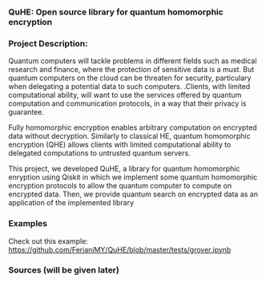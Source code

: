 ### QuHE: Open source library for quantum homomorphic encryption


### Project Description: 

Quantum computers will tackle problems in different fields such as medical research and finance, where the protection of sensitive data is a must. But quantum computers on the cloud can be threaten for security, particulary when delegating a potential data to such computers. .Clients, with limited computational ability, will want to use the services offered by quantum computation and communication protocols, in a way that their privacy is guarantee.

 Fully homomorphic encryption enables arbitrary computation on encrypted data without decryption.  Similarly to classical HE, quantum homomorphic encryption (QHE) allows clients with limited computational ability to delegated computations to untrusted quantum servers.

This project, we developed QuHE, a library for quantum homomorphic enryption using Qiskit in which we implement some quantum homomorphic encryption protocols to allow the quantum computer to compute on encrypted data. Then, we provide quantum search on encrypted data as an application of the implemented library

### Examples
Check out this example: https://github.com/FerjaniMY/QuHE/blob/master/tests/grover.ipynb

### Sources (will be given later)